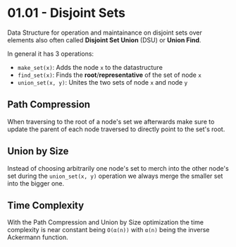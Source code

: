 # 01.01 - Disjoint Sets
Data Structure for operation and maintainance on disjoint sets over elements also often called **Disjoint Set Union** (DSU) or **Union Find**.

In general it has 3 operations:
- `make_set(x)`: Adds the node `x` to the datastructure
- `find_set(x)`: Finds the **root**/**representative** of the set of node `x`
- `union_set(x, y)`: Unites the two sets of node `x` and node `y`

## Path Compression
When traversing to the root of a node's set we afterwards make sure to update the parent
of each node traversed to directly point to the set's root.

## Union by Size
Instead of choosing arbitrarily one node's set to merch into the other node's set
during the `union_set(x, y)` operation we always merge the smaller set into the bigger one.

## Time Complexity
With the Path Compression and Union by Size optimization the time complexity is near constant being `O(α(n))` with `α(n)` being the inverse Ackermann function.